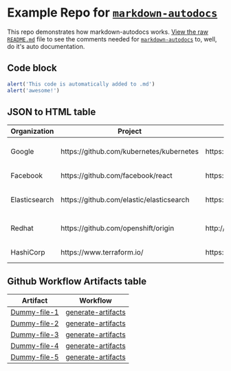 # Example Repo for [`markdown-autodocs`](https://github.com/marketplace/actions/markdown-autodocs)

This repo demonstrates how markdown-autodocs works. [View the raw `README.md`](https://raw.githubusercontent.com/dineshsonachalam/repo-using-markdown-autodocs/main/README.md) file to see the comments needed for [`markdown-autodocs`](https://github.com/marketplace/actions/markdown-autodocs) to, well, do it's auto documentation.

## Code block
<!-- MARKDOWN-AUTO-DOCS:START (CODE:src=../code-that-i-want-in-readme.js) -->
<!-- The below code snippet is automatically added from ../code-that-i-want-in-readme.js -->
```js
alert('This code is automatically added to .md')
alert('awesome!')
```
<!-- MARKDOWN-AUTO-DOCS:END -->

## JSON to HTML table
<!-- MARKDOWN-AUTO-DOCS:START (JSON_TO_HTML_TABLE:src=../json-that-i-want-in-readme-as-a-table.json) -->
<table class="JSON-TO-HTML-TABLE"><thead><tr><th class="organization-th">Organization</th><th class="project-th">Project</th><th class="website-th">Website</th><th class="license-th">License</th></tr></thead><tbody ><tr ><td class="organization-td td_text">Google</td><td class="project-td td_text">https://github.com/kubernetes/kubernetes</td><td class="website-td td_text">https://kubernetes.io/</td><td class="license-td td_text">Apache-2.0 License</td></tr>
<tr ><td class="organization-td td_text">Facebook</td><td class="project-td td_text">https://github.com/facebook/react</td><td class="website-td td_text">https://reactjs.org/</td><td class="license-td td_text">MIT License</td></tr>
<tr ><td class="organization-td td_text">Elasticsearch</td><td class="project-td td_text">https://github.com/elastic/elasticsearch</td><td class="website-td td_text">https://www.elastic.co/</td><td class="license-td td_text">Elastic License 2.0</td></tr>
<tr ><td class="organization-td td_text">Redhat</td><td class="project-td td_text">https://github.com/openshift/origin</td><td class="website-td td_text">http://www.openshift.org/</td><td class="license-td td_text">Apache-2.0 License</td></tr>
<tr ><td class="organization-td td_text">HashiCorp</td><td class="project-td td_text">https://www.terraform.io/</td><td class="website-td td_text">https://github.com/hashicorp/terraform</td><td class="license-td td_text">MPL-2.0 License</td></tr></tbody></table>
<!-- MARKDOWN-AUTO-DOCS:END -->

## Github Workflow Artifacts table
<!-- MARKDOWN-AUTO-DOCS:START (WORKFLOW_ARTIFACT_TABLE) -->
<table class="ARTIFACTS-TABLE"><thead><tr><th class="artifact-th">Artifact</th><th class="workflow-th">Workflow</th></tr></thead><tbody ><tr ><td class="artifact-td td_text"><a href=https://github.com/dineshsonachalam/repo-using-markdown-autodocs/suites/8121661740/artifacts/351546484>Dummy-file-1</a></td><td class="workflow-td td_text"><a href=https://github.com/dineshsonachalam/repo-using-markdown-autodocs/actions/runs/2985356705>generate-artifacts</a></td></tr>
<tr ><td class="artifact-td td_text"><a href=https://github.com/dineshsonachalam/repo-using-markdown-autodocs/suites/8121661740/artifacts/351546485>Dummy-file-2</a></td><td class="workflow-td td_text"><a href=https://github.com/dineshsonachalam/repo-using-markdown-autodocs/actions/runs/2985356705>generate-artifacts</a></td></tr>
<tr ><td class="artifact-td td_text"><a href=https://github.com/dineshsonachalam/repo-using-markdown-autodocs/suites/8121661740/artifacts/351546486>Dummy-file-3</a></td><td class="workflow-td td_text"><a href=https://github.com/dineshsonachalam/repo-using-markdown-autodocs/actions/runs/2985356705>generate-artifacts</a></td></tr>
<tr ><td class="artifact-td td_text"><a href=https://github.com/dineshsonachalam/repo-using-markdown-autodocs/suites/8121661740/artifacts/351546487>Dummy-file-4</a></td><td class="workflow-td td_text"><a href=https://github.com/dineshsonachalam/repo-using-markdown-autodocs/actions/runs/2985356705>generate-artifacts</a></td></tr>
<tr ><td class="artifact-td td_text"><a href=https://github.com/dineshsonachalam/repo-using-markdown-autodocs/suites/8121661740/artifacts/351546488>Dummy-file-5</a></td><td class="workflow-td td_text"><a href=https://github.com/dineshsonachalam/repo-using-markdown-autodocs/actions/runs/2985356705>generate-artifacts</a></td></tr></tbody></table>
<!-- MARKDOWN-AUTO-DOCS:END -->